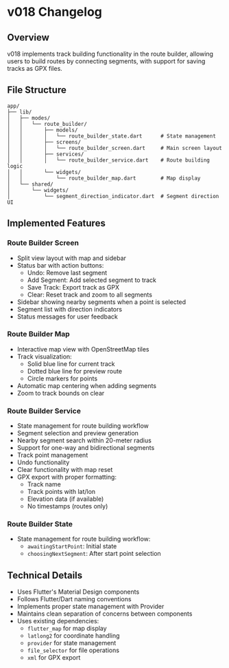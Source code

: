 # v018 Changelog

## Overview
v018 implements track building functionality in the route builder, allowing users to build routes by connecting segments, with support for saving tracks as GPX files.

## File Structure
```
app/
├── lib/
│   ├── modes/
│   │   └── route_builder/
│   │       ├── models/
│   │       │   └── route_builder_state.dart      # State management
│   │       ├── screens/
│   │       │   └── route_builder_screen.dart     # Main screen layout
│   │       ├── services/
│   │       │   └── route_builder_service.dart    # Route building logic
│   │       └── widgets/
│   │           └── route_builder_map.dart        # Map display
│   └── shared/
│       └── widgets/
│           └── segment_direction_indicator.dart  # Segment direction UI
```

## Implemented Features

### Route Builder Screen
- Split view layout with map and sidebar
- Status bar with action buttons:
  - Undo: Remove last segment
  - Add Segment: Add selected segment to track
  - Save Track: Export track as GPX
  - Clear: Reset track and zoom to all segments
- Sidebar showing nearby segments when a point is selected
- Segment list with direction indicators
- Status messages for user feedback

### Route Builder Map
- Interactive map view with OpenStreetMap tiles
- Track visualization:
  - Solid blue line for current track
  - Dotted blue line for preview route
  - Circle markers for points
- Automatic map centering when adding segments
- Zoom to track bounds on clear

### Route Builder Service
- State management for route building workflow
- Segment selection and preview generation
- Nearby segment search within 20-meter radius
- Support for one-way and bidirectional segments
- Track point management
- Undo functionality
- Clear functionality with map reset
- GPX export with proper formatting:
  - Track name
  - Track points with lat/lon
  - Elevation data (if available)
  - No timestamps (routes only)

### Route Builder State
- State management for route building workflow:
  - `awaitingStartPoint`: Initial state
  - `choosingNextSegment`: After start point selection

## Technical Details
- Uses Flutter's Material Design components
- Follows Flutter/Dart naming conventions
- Implements proper state management with Provider
- Maintains clean separation of concerns between components
- Uses existing dependencies:
  - `flutter_map` for map display
  - `latlong2` for coordinate handling
  - `provider` for state management
  - `file_selector` for file operations
  - `xml` for GPX export 